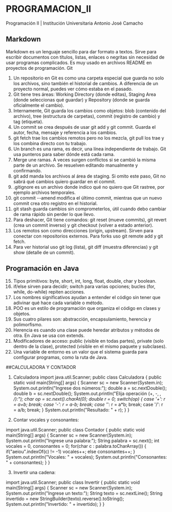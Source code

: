 # PROGRAMACION_II
Programación II | Institución Universitaria Antonio José Camacho

## Markdown
Markdown es un lenguaje sencillo para dar formato a textos. Sirve para escribir documentos con títulos, listas, enlaces o negritas sin necesidad de usar programas complicados. Es muy usado en archivos README en proyectos de programación.
Git
1. Un repositorio en Git es como una carpeta especial que guarda no solo los archivos, sino también el historial de cambios. A diferencia de un proyecto normal, puedes ver cómo estaba en el pasado.
2. Git tiene tres áreas: Working Directory (donde editas), Staging Area (donde seleccionas qué guardar) y Repository (donde se guarda oficialmente el cambio).
3. Internamente, Git guarda los cambios como objetos: blob (contenido del archivo), tree (estructura de carpetas), commit (registro de cambio) y tag (etiqueta).
4. Un commit se crea después de usar git add y git commit. Guarda el autor, fecha, mensaje y referencia a los cambios.
5. git fetch trae los cambios remotos pero no los mezcla, git pull los trae y los combina directo con tu trabajo.
6. Un branch es una rama, es decir, una línea independiente de trabajo. Git usa punteros para saber dónde está cada rama.
7. Merge une ramas. A veces surgen conflictos si se cambió la misma parte de un archivo. Se resuelven editando manualmente y confirmando.
8. git add manda los archivos al área de staging. Si omito este paso, Git no sabrá qué cambios quiero guardar en el commit.
9. .gitignore es un archivo donde indico qué no quiero que Git rastree, por ejemplo archivos temporales.
10. git commit --amend modifica el último commit, mientras que un nuevo commit crea otro registro en el historial.
11. git stash guarda cambios sin comprometerlos, útil cuando debo cambiar de rama rápido sin perder lo que llevo.
12. Para deshacer, Git tiene comandos: git reset (mueve commits), git revert (crea un commit inverso) y git checkout (volver a estado anterior).
13. Los remotos son como direcciones (origin, upstream). Sirven para conectar con repositorios externos. Para forks uso git remote add y git fetch.
14. Para ver historial uso git log (lista), git diff (muestra diferencias) y git show (detalle de un commit).
## Programación en Java
15. Tipos primitivos: byte, short, int, long, float, double, char y boolean.
16. if/else sirven para decidir; switch para varias opciones; bucles (for, while, do-while) repiten acciones.
17. Los nombres significativos ayudan a entender el código sin tener que adivinar qué hace cada variable o método.
18. POO es un estilo de programación que organiza el código en clases y objetos.
19. Sus cuatro pilares son: abstracción, encapsulamiento, herencia y polimorfismo.
20. Herencia es cuando una clase puede heredar atributos y métodos de otra. En Java se usa con extends.
21. Modificadores de acceso: public (visible en todas partes), private (solo dentro de la clase), protected (visible en el mismo paquete y subclases).
22. Una variable de entorno es un valor que el sistema guarda para configurar programas, como la ruta de Java.


##CALCULADORA Y CONTADOR
1. Calculadora
import java.util.Scanner;
public class Calculadora {
  public static void main(String[] args) {
    Scanner sc = new Scanner(System.in);
    System.out.println("Ingrese dos números:");
    double a = sc.nextDouble();
    double b = sc.nextDouble();
    System.out.println("Elija operación (+, -, *, /):");
    char op = sc.next().charAt(0);
    double r = 0;
    switch(op) {
      case '+': r = a+b; break;
      case '-': r = a-b; break;
      case '*': r = a*b; break;
      case '/': r = a/b; break;
    }
    System.out.println("Resultado: " + r);
  }
}

2. Contar vocales y consonantes:

import java.util.Scanner;
public class Contador {
  public static void main(String[] args) {
    Scanner sc = new Scanner(System.in);
    System.out.println("Ingrese una palabra:");
    String palabra = sc.next();
    int vocales = 0, consonantes = 0;
    for(char c : palabra.toCharArray()) {
      if("aeiou".indexOf(c) != -1) vocales++;
      else consonantes++;
    }
    System.out.println("Vocales: " + vocales);
    System.out.println("Consonantes: " + consonantes);
  }
}

3. Invertir una cadena:

import java.util.Scanner;
public class Invertir {
  public static void main(String[] args) {
    Scanner sc = new Scanner(System.in);
    System.out.println("Ingrese un texto:");
    String texto = sc.nextLine();
    String invertido = new StringBuilder(texto).reverse().toString();
    System.out.println("Invertido: " + invertido);
  }
}
